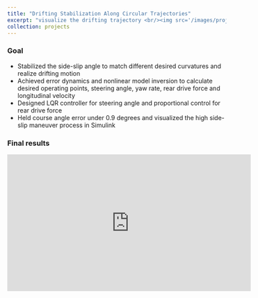 ```yaml
---
title: "Drifting Stabilization Along Circular Trajectories"
excerpt: "visualize the drifting trajectory <br/><img src='/images/projects/NTUT/drifting_architecture.png'>"
collection: projects
---
```


### Goal

* Stabilized the side-slip angle to match different desired curvatures and realize drifting motion
* Achieved error dynamics and nonlinear model inversion to calculate desired operating points, steering angle, yaw rate, rear drive force and longitudinal velocity
* Designed LQR controller for steering angle and proportional control for rear drive force
* Held course angle error under 0.9 degrees and visualized the high side-slip maneuver process in Simulink


### Final results

<iframe width="560" height="315" src="https://www.youtube.com/embed/wwEMqDIFKgo" frameborder="0" allow="accelerometer; autoplay; clipboard-write; encrypted-media; gyroscope; picture-in-picture" allowfullscreen></iframe>